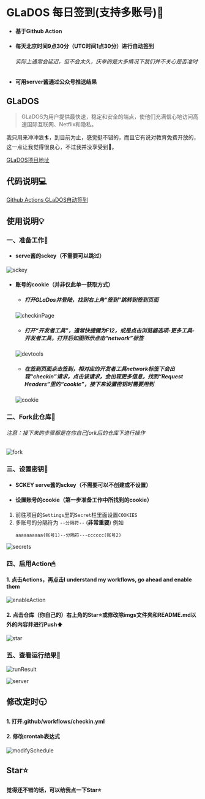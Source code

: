# GLaDOS 每日签到(支持多账号)💮

* #### 基于Github Action
* #### 每天北京时间9点30分（UTC时间1点30分）进行自动签到
    ###### 实际上通常会延迟，但不会太久，庆幸的是大多情况下我们并不关心是否准时
* #### 可用server酱通过公众号推送结果

## GLaDOS
>GLaDOS为用户提供最快速，稳定和安全的端点，使他们充满信心地访问高速国际互联网、Netflix和隐私。

我只用来冲冲浪🏄，到目前为止，感觉挺不错的，而且它有说对教育免费开放的，这一点让我觉得很良心，不过我并没享受到🍋。

[GLaDOS项目地址](https://github.com/glados-network/GLaDOS)

## 代码说明💻
[Github Actions GLaDOS自动签到](https://blog.csdn.net/qq_38523017/article/details/109855848)

## 使用说明💡

### 一、准备工作📝
* #### serve酱的sckey（不需要可以跳过）

![sckey](imgs/sckey.png)

* #### 账号的cookie（并非仅此单一获取方式）
    * ##### 打开GLaDos并登陆，找到右上角“签到”跳转到签到页面
    
    ![checkinPage](imgs/checkinPage.png)
    
    * ##### 打开“开发者工具”，通常快捷键为F12，或是点击浏览器选项-更多工具-开发者工具，打开后如图所示点击“network”标签
   
    ![devtools](imgs/devtools.png)
    
    * ##### 在签到页面点击签到，相对应的开发者工具network标签下会出现“checkin”请求，点击该请求，会出现更多信息，找到“Request Headers”里的“cookie”，接下来设置密钥时需要用到
    
    ![cookie](imgs/cookie.png)

### 二、Fork此仓库🍴
###### 注意：接下来的步骤都是在你自己fork后的仓库下进行操作

![fork](imgs/fork.jpg)

### 三、设置密钥🔑
* #### SCKEY serve酱的sckey（不需要可以不创建或不设置）

* #### 设置账号的cookie（第一步准备工作中所找到的cookie）
1. 前往项目的`Settings`里的`Secret`栏里面设置`COOKIES`
2. 多账号的分隔符为 `--分隔符--`    (**非常重要**)
例如
   ```text
   aaaaaaaaaa(账号1)--分隔符---cccccc(账号2)
   ```

![secrets](imgs/secrets.png)

### 四、启用Action🖱
#### 1. 点击Actions，再点击I understand my workflows, go ahead and enable them

![enableAction](imgs/enableAction.png)

#### 2. 点击仓库（你自己的）右上角的Star⭐或修改除imgs文件夹和README.md以外的内容并进行Push⬆

![star](imgs/star.jpg)

### 五、查看运行结果🔎

![runResult](imgs/runResult.png)

![server](imgs/server.jpg)

## 修改定时🕤
#### 1. 打开.github/workflows/checkin.yml
#### 2. 修改crontab表达式
![modifySchedule](imgs/modifySchedule.png)


## Star⭐
#### 觉得还不错的话，可以给我点一下Star⭐


